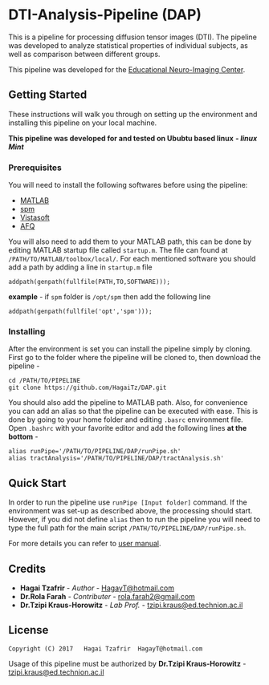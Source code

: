 # DTI-Analysis-Pipeline (DAP)
This is a pipeline for processing diffusion tensor images (DTI).
The pipeline was developed to analyze statistical properties of individual
subjects, as well as comparison between different groups.

This pipeline was developed for the 
[Educational Neuro-Imaging Center](http://neuroimaging-center.technion.ac.il/).

## Getting Started
These instructions will walk you through on setting up the environment
and installing this pipeline on your local machine.

**This pipeline was developed for and tested on Ububtu based linux**
**- _linux Mint_**

### Prerequisites
You will need to install the following softwares before using the pipeline:
- [MATLAB](https://www.mathworks.com/)
- [spm](http://www.fil.ion.ucl.ac.uk/spm/software/)
- [Vistasoft](https://github.com/vistalab/vistasoft)
- [AFQ](https://github.com/yeatmanlab/AFQ/wiki)

You will also need to add them to your MATLAB path, this can be done by
editing MATLAB startup file called `startup.m`.
The file can found at `/PATH/TO/MATLAB/toolbox/local/`.
For each mentioned software you should add a path by  adding
a line in `startup.m` file 
```
addpath(genpath(fullfile(PATH,TO,SOFTWARE)));
```
**example** - if `spm` folder is `/opt/spm` then add the following line
```
addpath(genpath(fullfile('opt','spm')));
```

### Installing
After the environment is set you can install the pipeline simply by cloning.
First go to the folder where the pipeline will be cloned to, 
then download the pipeline -
```
cd /PATH/TO/PIPELINE
git clone https://github.com/HagaiTz/DAP.git
```
You should also add the pipeline to MATLAB path.
Also, for convenience you can add an alias so that the pipeline can be 
executed with ease. This is done by going to your home folder and editing `.basrc`
environment file.
Open `.bashrc` with your favorite editor and add the following lines
 **at the bottom** -
```
alias runPipe='/PATH/TO/PIPELINE/DAP/runPipe.sh'
alias tractAnalysis='/PATH/TO/PIPELINE/DAP/tractAnalysis.sh'
```

## Quick Start
In order to run the pipeline use `runPipe [Input folder]` command. 
If the environment was set-up as described above, the processing should start.
However, if you did not define `alias` then to run the pipeline you will need
to type the full path for the main script 
`/PATH/TO/PIPELINE/DAP/runPipe.sh`.

For more details you can refer to [user manual](manual.pdf).

## Credits
- **Hagai Tzafrir** - *Author* - HagayT@hotmail.com
- **Dr.Rola Farah** - *Contributer* - rola.farah2@gmail.com
- **Dr.Tzipi Kraus-Horowitz** - *Lab Prof.* - tzipi.kraus@ed.technion.ac.il

## License

	Copyright (C) 2017   Hagai Tzafrir  HagayT@hotmail.com

Usage of this pipeline must be authorized by **Dr.Tzipi Kraus-Horowitz** - tzipi.kraus@ed.technion.ac.il


